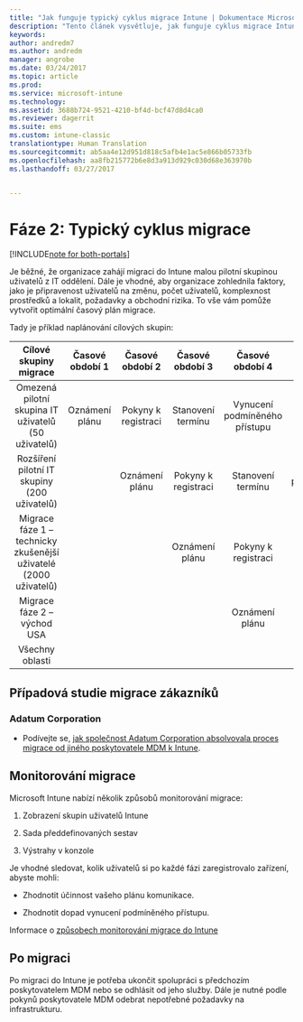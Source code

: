 ```yaml
---
title: "Jak funguje typický cyklus migrace Intune | Dokumentace Microsoftu"
description: "Tento článek vysvětluje, jak funguje cyklus migrace Intune, a uvádí příklady aplikace cyklů migrace zákazníky."
keywords: 
author: andredm7
ms.author: andredm
manager: angrobe
ms.date: 03/24/2017
ms.topic: article
ms.prod: 
ms.service: microsoft-intune
ms.technology: 
ms.assetid: 3688b724-9521-4210-bf4d-bcf47d8d4ca0
ms.reviewer: dagerrit
ms.suite: ems
ms.custom: intune-classic
translationtype: Human Translation
ms.sourcegitcommit: ab5aa4e12d951d818c5afb4e1ac5e866b05733fb
ms.openlocfilehash: aa8fb215772b6e8d3a913d929c030d68e363970b
ms.lasthandoff: 03/27/2017


---
```


# <a name="phase-2-typical-migration-cycle"></a>Fáze 2: Typický cyklus migrace

[!INCLUDE[note for both-portals](../includes/note-for-both-portals.md)]

Je běžné, že organizace zahájí migraci do Intune malou pilotní skupinou uživatelů z IT oddělení. Dále je vhodné, aby organizace zohlednila faktory, jako je připravenost uživatelů na změnu, počet uživatelů, komplexnost prostředků a lokalit, požadavky a obchodní rizika. To vše vám pomůže vytvořit optimální časový plán migrace.

Tady je příklad naplánování cílových skupin:

  | **Cílové skupiny migrace** | **Časové období 1** | **Časové období 2** | **Časové období 3** | **Časové období 4** | **...**
|:---:|:---:|:---:|:---:|:---:|:---:|
| Omezená pilotní skupina IT uživatelů (50 uživatelů) | Oznámení plánu | Pokyny k registraci | Stanovení termínu | Vynucení podmíněného přístupu |  |                                                        
| Rozšíření pilotní IT skupiny (200 uživatelů) |  | Oznámení plánu | Pokyny k registraci | Stanovení termínu | Vynucení podmíněného přístupu | 
| Migrace fáze 1 – technicky zkušenější uživatelé (2000 uživatelů) |  |  | Oznámení plánu | Pokyny k registraci | Stanovení termínu | 
| Migrace fáze 2 – východ USA |  |  |  | Oznámení plánu | Pokyny k registraci | 
| Všechny oblasti |  |  |  |  | Oznámení plánu | 

## <a name="customer-migration-case-study"></a>Případová studie migrace zákazníků

### <a name="adatum-corporation"></a>Adatum Corporation

- Podívejte se, [jak společnost Adatum Corporation absolvovala proces migrace od jiného poskytovatele MDM k Intune](https://gallery.technet.microsoft.com/Intune-migration-guide-893a95e3?redir=0).

## <a name="monitoring-migration"></a>Monitorování migrace

Microsoft Intune nabízí několik způsobů monitorování migrace:

1.  Zobrazení skupin uživatelů Intune

2.  Sada předdefinovaných sestav

3.  Výstrahy v konzole

Je vhodné sledovat, kolik uživatelů si po každé fázi zaregistrovalo zařízení, abyste mohli:

-   Zhodnotit účinnost vašeho plánu komunikace.

-   Zhodnotit dopad vynucení podmíněného přístupu.

Informace o [způsobech monitorování migrace do Intune](https://docs.microsoft.com/intune/deploy-use/understand-microsoft-intune-operations-by-using-reports)

## <a name="post-migration"></a>Po migraci

Po migraci do Intune je potřeba ukončit spolupráci s předchozím poskytovatelem MDM nebo se odhlásit od jeho služby. Dále je nutné podle pokynů poskytovatele MDM odebrat nepotřebné požadavky na infrastrukturu.

